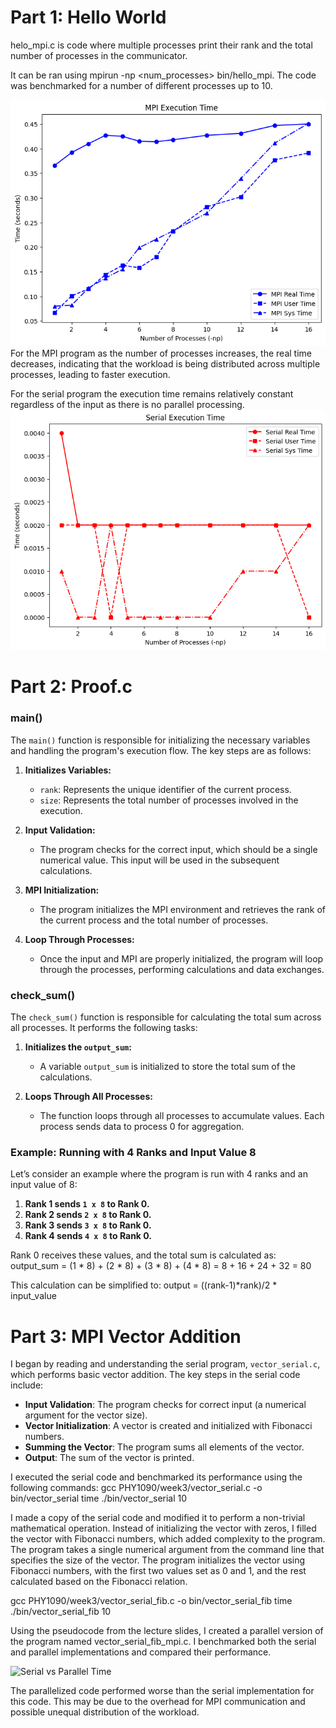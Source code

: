 # Part 1: Hello World
helo_mpi.c is code where multiple processes print their rank and the total number of processes in the communicator.

It can be ran using mpirun -np <num_processes> bin/hello_mpi. The code was benchmarked for a number of different processes up to 10.

![MPI Program Benchmark](https://github.com/cameronDCU/HPQC/blob/main/week3/mpi.png)
For the MPI program as the number of processes increases, the real time decreases, indicating that the workload is being distributed across multiple processes, leading to faster execution.

For the serial program the execution time remains relatively constant regardless of the input as there is no parallel processing.
![Serial Program Benchmark](https://github.com/cameronDCU/HPQC/blob/main/week3/serial.png)

# Part 2: Proof.c

### main()

The `main()` function is responsible for initializing the necessary variables and handling the program's execution flow. The key steps are as follows:

1. **Initializes Variables:**
   - `rank`: Represents the unique identifier of the current process.
   - `size`: Represents the total number of processes involved in the execution.

2. **Input Validation:**
   - The program checks for the correct input, which should be a single numerical value. This input will be used in the subsequent calculations.

3. **MPI Initialization:**
   - The program initializes the MPI environment and retrieves the rank of the current process and the total number of processes.

4. **Loop Through Processes:**
   - Once the input and MPI are properly initialized, the program will loop through the processes, performing calculations and data exchanges.

### check_sum()

The `check_sum()` function is responsible for calculating the total sum across all processes. It performs the following tasks:

1. **Initializes the `output_sum`:**
   - A variable `output_sum` is initialized to store the total sum of the calculations.

2. **Loops Through All Processes:**
   - The function loops through all processes to accumulate values. Each process sends data to process 0 for aggregation.

### Example: Running with 4 Ranks and Input Value 8

Let’s consider an example where the program is run with 4 ranks and an input value of 8:

1. **Rank 1 sends `1 x 8` to Rank 0.**
2. **Rank 2 sends `2 x 8` to Rank 0.**
3. **Rank 3 sends `3 x 8` to Rank 0.**
4. **Rank 4 sends `4 x 8` to Rank 0.**

Rank 0 receives these values, and the total sum is calculated as:
output_sum = (1 * 8) + (2 * 8) + (3 * 8) + (4 * 8) = 8 + 16 + 24 + 32 = 80

This calculation can be simplified to:
output = ((rank-1)*rank)/2 * input_value

# Part 3: MPI Vector Addition

I began by reading and understanding the serial program, `vector_serial.c`, which performs basic vector addition. The key steps in the serial code include:
- **Input Validation**: The program checks for correct input (a numerical argument for the vector size).
- **Vector Initialization**: A vector is created and initialized with Fibonacci numbers.
- **Summing the Vector**: The program sums all elements of the vector.
- **Output**: The sum of the vector is printed.

I executed the serial code and benchmarked its performance using the following commands:
gcc PHY1090/week3/vector_serial.c -o bin/vector_serial
time ./bin/vector_serial 10

I made a copy of the serial code and modified it to perform a non-trivial mathematical operation. Instead of initializing the vector with zeros, I filled the vector with Fibonacci numbers, which added complexity to the program. The program takes a single numerical argument from the command line that specifies the size of the vector. The program initializes the vector using Fibonacci numbers, with the first two values set as 0 and 1, and the rest calculated based on the Fibonacci relation.

gcc PHY1090/week3/vector_serial_fib.c -o bin/vector_serial_fib
time ./bin/vector_serial_fib 10

Using the pseudocode from the lecture slides, I created a parallel version of the program named vector_serial_fib_mpi.c. I benchmarked both the serial and parallel implementations and compared their performance.

![Serial vs Parallel Time]()

The parallelized code performed worse than the serial implementation for this code. This may be due to the overhead for MPI communication and possible unequal distribution of the workload.
